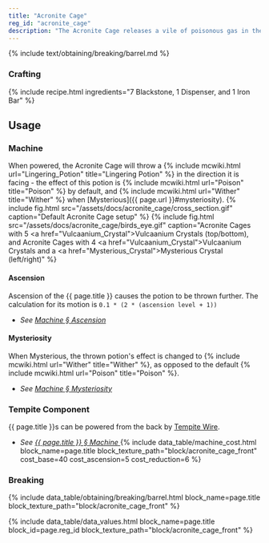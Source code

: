 ```yaml
---
title: "Acronite Cage"
reg_id: "acronite_cage"
description: "The Acronite Cage releases a vile of poisonous gas in the direction it faces, affecting all entities its cloud hits"
---
```


<!-- Obtaining -->
<!-- Breaking -->
{% include text/obtaining/breaking/barrel.md %}

### Crafting
{% include recipe.html ingredients="7 Blackstone, 1 Dispenser, and 1 Iron Bar" %}

## Usage
### Machine
When powered, the Acronite Cage will throw a {% include mcwiki.html url="Lingering_Potion" title="Lingering Potion" %} in the direction it is facing - the effect of this potion is {% include mcwiki.html url="Poison" title="Poison" %} by default, and {% include mcwiki.html url="Wither" title="Wither" %} when [Mysterious]({{ page.url }}#mysteriosity).
{% include fig.html src="/assets/docs/acronite_cage/cross_section.gif" caption="Default Acronite Cage setup" %}
{% include fig.html src="/assets/docs/acronite_cage/birds_eye.gif" caption="Acronite Cages with 5 <a href=\"Vulcaanium_Crystal\">Vulcaanium Crystals</a> (top/bottom), and Acronite Cages with 4 <a href=\"Vulcaanium_Crystal\">Vulcaanium Crystals</a> and a <a href=\"Mysterious_Crystal\">Mysterious Crystal</a> (left/right)" %}
#### Ascension
Ascension of the {{ page.title }} causes the potion to be thrown further. The calculation for its motion is `0.1 * (2 * (ascension level + 1))`
- *See [Machine § Ascension](Machine#ascension)*

#### Mysteriosity
When Mysterious, the thrown potion's effect is changed to {% include mcwiki.html url="Wither" title="Wither" %}, as opposed to the default {% include mcwiki.html url="Poison" title="Poison" %}.
- *See [Machine § Mysteriosity](Machine#mysteriosity)*

### Tempite Component
{{ page.title }}s can be powered from the back by [Tempite Wire](Tempite_Wire).
- *See [{{ page.title }} § Machine ](#machine)*
{% include data_table/machine_cost.html block_name=page.title block_texture_path="block/acronite_cage_front" cost_base=40 cost_ascension=5 cost_reduction=6 %}

### Breaking
{% include data_table/obtaining/breaking/barrel.html block_name=page.title block_texture_path="block/acronite_cage_front" %}

<!-- Data Values -->
<!-- ID -->
{% include data_table/data_values.html block_name=page.title block_id=page.reg_id block_texture_path="block/acronite_cage_front" %}
